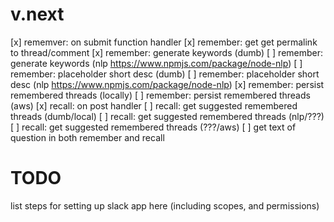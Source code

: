 # v.next
[x] rememver: on submit function handler
[x] remember: get get permalink to thread/comment
[x] remember: generate keywords (dumb)
[ ] remember: generate keywords (nlp https://www.npmjs.com/package/node-nlp)
[ ] remember: placeholder short desc (dumb)
[ ] remember: placeholder short desc (nlp https://www.npmjs.com/package/node-nlp)
[x] remember: persist remembered threads (locally)
[ ] remember: persist remembered threads (aws)
[x] recall: on post handler
[ ] recall: get suggested remembered threads (dumb/local)
[ ] recall: get suggested remembered threads (nlp/???)
[ ] recall: get suggested remembered threads (???/aws)
[ ] get text of question in both remember and recall

# TODO
list steps for setting up slack app here (including scopes, and permissions)